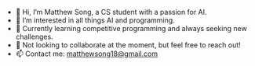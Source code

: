 - 👋 Hi, I’m Matthew Song, a CS student with a passion for AI.
- 👀 I’m interested in all things AI and programming.
- 🌱 Currently learning competitive programming and always seeking new challenges.
- 💞️ Not looking to collaborate at the moment, but feel free to reach out!
- 📫 Contact me: matthewsong18@gmail.com

<!---
LuxArgentum/LuxArgentum is a ✨ special ✨ repository because its `README.md` (this file) appears on your GitHub profile.
You can click the Preview link to take a look at your changes.
--->
